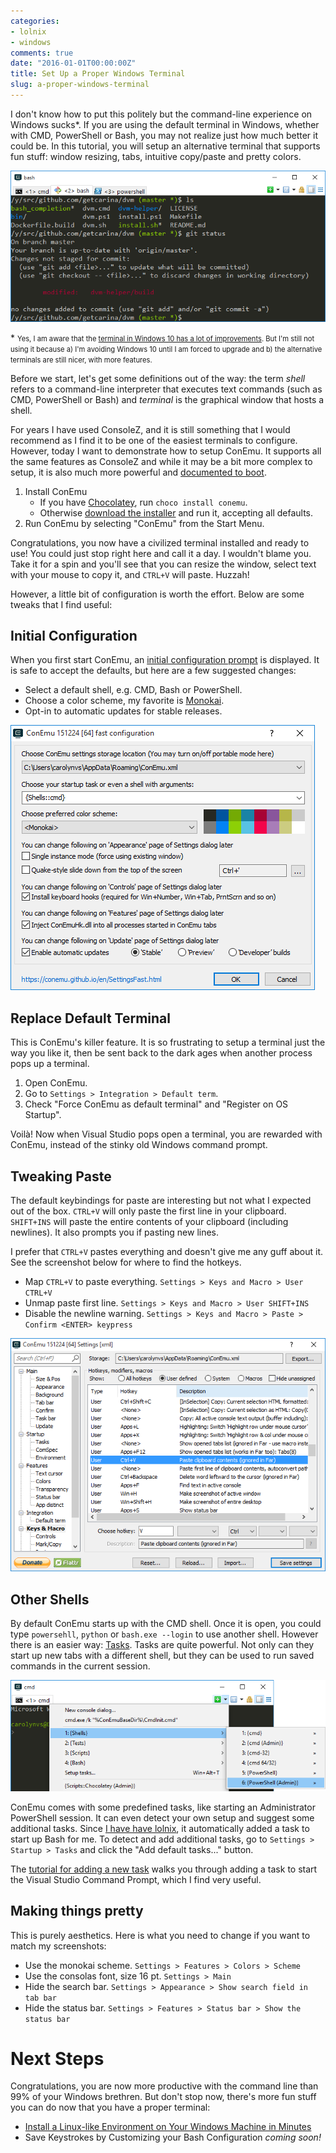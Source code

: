 ```yaml
---
categories:
- lolnix
- windows
comments: true
date: "2016-01-01T00:00:00Z"
title: Set Up a Proper Windows Terminal
slug: a-proper-windows-terminal
---
```


I don't know how to put this politely but the command-line experience on Windows sucks*.
If you are using the default terminal in Windows, whether with CMD, PowerShell or Bash,
you may not realize just how much better it could be. In this tutorial, you will setup
an alternative terminal that supports fun stuff: window resizing, tabs, intuitive copy/paste and pretty colors.

![ConEmu Screenshot](/images/a-proper-windows-terminal/conemu-screenshot.png)

\* <span style="font-size: .8em">Yes, I am aware that the [terminal in Windows 10 has a lot of improvements][win10-terminal].
But I'm still not using it because a) I'm avoiding Windows 10 until I am forced to upgrade
and b) the alternative terminals are still nicer, with more features.</span>

Before we start, let's get some definitions out of the way: the term _shell_ refers to a
command-line interpreter that executes text commands (such as CMD, PowerShell or Bash) and _terminal_ is the
graphical window that hosts a shell.

For years I have used ConsoleZ, and it is still something that I would recommend
as I find it to be one of the easiest terminals to configure. However, today
I want to demonstrate how to setup ConEmu. It supports all the same features as
ConsoleZ and while it may be a bit more complex to setup, it is also much more powerful
and [documented to boot][doc].

[doc]: http://conemu.github.io/en/TableOfContents.html

1. Install ConEmu
    * If you have [Chocolatey][choco], run `choco install conemu`.
    * Otherwise [download the installer][download] and run it, accepting all defaults.
2. Run ConEmu by selecting "ConEmu" from the Start Menu.

[download]: https://github.com/Maximus5/ConEmu/releases
[choco]: http://chocolatey.org

Congratulations, you now have a civilized terminal installed and ready to use!
You could just stop right here and call it a day. I wouldn't blame you. Take it for
a spin and you'll see that you can resize the window, select text with your mouse to
copy it, and `CTRL+V` will paste. Huzzah!

However, a little bit of configuration is worth the effort. Below are some tweaks
that I find useful:

## Initial Configuration
When you first start ConEmu, an [initial configuration prompt][fast-setup] is displayed.
It is safe to accept the defaults, but here are a few suggested changes:

* Select a default shell, e.g. CMD, Bash or PowerShell.
* Choose a color scheme, my favorite is [Monokai][monokai].
* Opt-in to automatic updates for stable releases.

![Fast Configuration Screenshot](/images/a-proper-windows-terminal/fast-setup.png)

[fast-setup]: http://conemu.github.io/en/SettingsFast.html
[monokai]: /images/a-proper-windows-terminal/monokai.png

## Replace Default Terminal
This is ConEmu's killer feature. It is so frustrating to setup a terminal
just the way you like it, then be sent back to the dark ages when another process
pops up a terminal.

1. Open ConEmu.
2. Go to `Settings > Integration > Default term`.
3. Check "Force ConEmu as default terminal" and "Register on OS Startup".

Voilà! Now when Visual Studio pops open a terminal, you are rewarded
with ConEmu, instead of the stinky old Windows command prompt.

## Tweaking Paste
The default keybindings for paste are interesting but not what I expected out of the box.
`CTRL+V` will only paste the first line in your clipboard. `SHIFT+INS` will paste
the entire contents of your clipboard (including newlines). It also prompts you
if pasting new lines.

I prefer that `CTRL+V` pastes everything and doesn't give me any guff about it.
See the screenshot below for where to find the hotkeys.

* Map `CTRL+V` to paste everything. `Settings > Keys and Macro > User CTRL+V`
* Unmap paste first line. `Settings > Keys and Macro > User SHIFT+INS`
* Disable the newline warning. `Settings > Keys and Macro > Paste > Confirm <ENTER> keypress`

![Remap Paste Hotkey](/images/a-proper-windows-terminal/paste-hotkey.png)

## Other Shells
By default ConEmu starts up with the CMD shell. Once it is open, you could type
`powersehll`, `python` or `bash.exe --login` to use another shell.
However there is an easier way: [Tasks][task-doc]. Tasks are quite powerful. Not only
can they start up new tabs with a different shell, but they can be used to run
saved commands in the current session.

![Run Task Menu](/images/a-proper-windows-terminal/run-task.png)

ConEmu comes with some predefined tasks, like starting an Administrator PowerShell session.
It can even detect your own setup and suggest some additional tasks. Since [I have have lolnix][stealth-lolnix], it automatically added a task to start up Bash for me.
To detect and add additional tasks, go to `Settings > Startup > Tasks` and click the "Add default tasks..." button.

The [tutorial for adding a new task][new-task] walks you through adding a task to start the Visual Studio Command Prompt,
which I find very useful.

[task-doc]: http://conemu.github.io/en/Tasks.html
[new-task]: http://conemu.github.io/en/Tasks.html#create-new-task

## Making things pretty
This is purely aesthetics. Here is what you need to change if you want to match
my screenshots:

* Use the monokai scheme. `Settings > Features > Colors > Scheme`
* Use the consolas font, size 16 pt. `Settings > Main`
* Hide the search bar. `Settings > Appearance > Show search field in tab bar`
* Hide the status bar. `Settings > Features > Status bar > Show the status bar`

# Next Steps
Congratulations, you are now more productive with the command line than 99% of
your Windows brethren. But don't stop now, there's more fun stuff you can do
now that you have a proper terminal:

* [Install a Linux-like Environment on Your Windows Machine in Minutes][stealth-lolnix]
* Save Keystrokes by Customizing your Bash Configuration _coming soon!_

[conemu]: https://conemu.github.io/
[stealth-lolnix]: /blog/2016/01/stealth-lolnix/
[win10-terminal]: http://www.hanselman.com/blog/Windows10GetsAFreshCommandPromptAndLotsOfHotkeys.aspx
